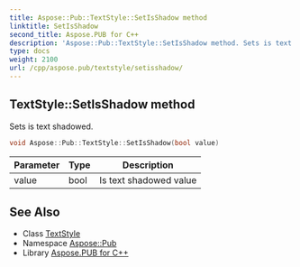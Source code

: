 ```yaml
---
title: Aspose::Pub::TextStyle::SetIsShadow method
linktitle: SetIsShadow
second_title: Aspose.PUB for C++
description: 'Aspose::Pub::TextStyle::SetIsShadow method. Sets is text shadowed in C++.'
type: docs
weight: 2100
url: /cpp/aspose.pub/textstyle/setisshadow/
---
```

## TextStyle::SetIsShadow method


Sets is text shadowed.

```cpp
void Aspose::Pub::TextStyle::SetIsShadow(bool value)
```


| Parameter | Type | Description |
| --- | --- | --- |
| value | bool | Is text shadowed value |

## See Also

* Class [TextStyle](../)
* Namespace [Aspose::Pub](../../)
* Library [Aspose.PUB for C++](../../../)
